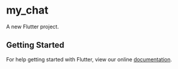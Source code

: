 # my_chat

A new Flutter project.

## Getting Started

For help getting started with Flutter, view our online
[documentation](http://flutter.io/).
